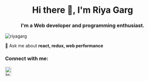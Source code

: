 
<h1 align="center">Hi there 👋, I'm Riya Garg</h1>
<h3 align="center">I'm a Web developer and programming enthusiast.</h3>

<p align="left"> <img src="https://komarev.com/ghpvc/?username=riyagarg&label=Profile%20views&color=0e75b6&style=flat" alt="riyagarg" /> </p>


💬 Ask me about **react, redux, web performance**

<h3 align="left">Connect with me:</h3>
<p align="left">
<a href="https://www.linkedin.com/in/riya-garg-b6431466/" target="blank"><img align="center" src="https://raw.githubusercontent.com/rahuldkjain/github-profile-readme-generator/master/src/images/icons/Social/linked-in-alt.svg" alt="https://www.linkedin.com/in/riya-garg-b6431466/" height="30" width="20" /></a>
</p>

<!-- <h3 align="left">Languages and Tools:</h3> -->



<!-- <p>&nbsp;<img align="center" src="https://github-readme-stats.vercel.app/api?username=riyagarg&show_icons=true&locale=en" alt="riyagarg" /></p> -->


<!--
**riyagarg/riyagarg** is a ✨ _special_ ✨ repository because its `README.md` (this file) appears on your GitHub profile.

Here are some ideas to get you started:

- 🔭 I’m currently working on ...
- 🌱 I’m currently learning ...
- 👯 I’m looking to collaborate on ...
- 🤔 I’m looking for help with ...
- 💬 Ask me about ...
- 📫 How to reach me: ...
- 😄 Pronouns: ...
- ⚡ Fun fact: ...
-->
